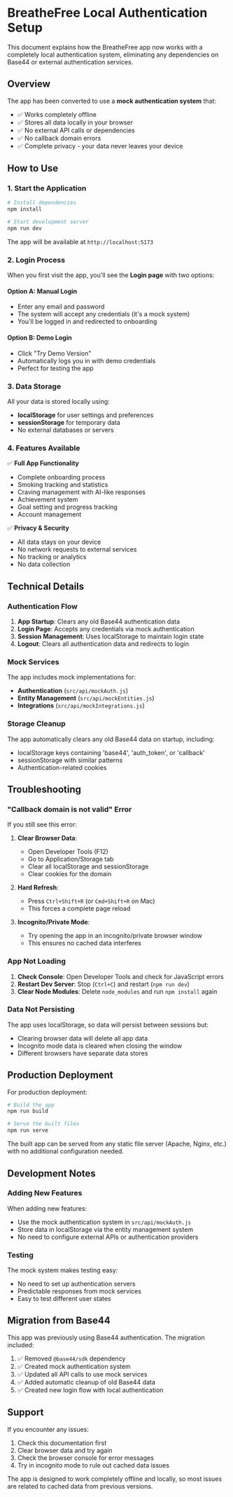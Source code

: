 # BreatheFree Local Authentication Setup

This document explains how the BreatheFree app now works with a completely local authentication system, eliminating any dependencies on Base44 or external authentication services.

## Overview

The app has been converted to use a **mock authentication system** that:
- ✅ Works completely offline
- ✅ Stores all data locally in your browser
- ✅ No external API calls or dependencies
- ✅ No callback domain errors
- ✅ Complete privacy - your data never leaves your device

## How to Use

### 1. Start the Application

```bash
# Install dependencies
npm install

# Start development server
npm run dev
```

The app will be available at `http://localhost:5173`

### 2. Login Process

When you first visit the app, you'll see the **Login page** with two options:

#### Option A: Manual Login
- Enter any email and password
- The system will accept any credentials (it's a mock system)
- You'll be logged in and redirected to onboarding

#### Option B: Demo Login
- Click "Try Demo Version" 
- Automatically logs you in with demo credentials
- Perfect for testing the app

### 3. Data Storage

All your data is stored locally using:
- **localStorage** for user settings and preferences
- **sessionStorage** for temporary data
- No external databases or servers

### 4. Features Available

✅ **Full App Functionality**
- Complete onboarding process
- Smoking tracking and statistics
- Craving management with AI-like responses
- Achievement system
- Goal setting and progress tracking
- Account management

✅ **Privacy & Security**
- All data stays on your device
- No network requests to external services
- No tracking or analytics
- No data collection

## Technical Details

### Authentication Flow

1. **App Startup**: Clears any old Base44 authentication data
2. **Login Page**: Accepts any credentials via mock authentication
3. **Session Management**: Uses localStorage to maintain login state
4. **Logout**: Clears all authentication data and redirects to login

### Mock Services

The app includes mock implementations for:

- **Authentication** (`src/api/mockAuth.js`)
- **Entity Management** (`src/api/mockEntities.js`) 
- **Integrations** (`src/api/mockIntegrations.js`)

### Storage Cleanup

The app automatically clears any old Base44 data on startup, including:
- localStorage keys containing 'base44', 'auth_token', or 'callback'
- sessionStorage with similar patterns
- Authentication-related cookies

## Troubleshooting

### "Callback domain is not valid" Error

If you still see this error:

1. **Clear Browser Data**: 
   - Open Developer Tools (F12)
   - Go to Application/Storage tab
   - Clear all localStorage and sessionStorage
   - Clear cookies for the domain

2. **Hard Refresh**: 
   - Press `Ctrl+Shift+R` (or `Cmd+Shift+R` on Mac)
   - This forces a complete page reload

3. **Incognito/Private Mode**:
   - Try opening the app in an incognito/private browser window
   - This ensures no cached data interferes

### App Not Loading

1. **Check Console**: Open Developer Tools and check for JavaScript errors
2. **Restart Dev Server**: Stop (`Ctrl+C`) and restart (`npm run dev`)
3. **Clear Node Modules**: Delete `node_modules` and run `npm install` again

### Data Not Persisting

The app uses localStorage, so data will persist between sessions but:
- Clearing browser data will delete all app data
- Incognito mode data is cleared when closing the window
- Different browsers have separate data stores

## Production Deployment

For production deployment:

```bash
# Build the app
npm run build

# Serve the built files
npm run serve
```

The built app can be served from any static file server (Apache, Nginx, etc.) with no additional configuration needed.

## Development Notes

### Adding New Features

When adding new features:
- Use the mock authentication system in `src/api/mockAuth.js`
- Store data in localStorage via the entity management system
- No need to configure external APIs or authentication providers

### Testing

The mock system makes testing easy:
- No need to set up authentication servers
- Predictable responses from mock services
- Easy to test different user states

## Migration from Base44

This app was previously using Base44 authentication. The migration included:

1. ✅ Removed `@base44/sdk` dependency
2. ✅ Created mock authentication system
3. ✅ Updated all API calls to use mock services
4. ✅ Added automatic cleanup of old Base44 data
5. ✅ Created new login flow with local authentication

## Support

If you encounter any issues:

1. Check this documentation first
2. Clear browser data and try again
3. Check the browser console for error messages
4. Try in incognito mode to rule out cached data issues

The app is designed to work completely offline and locally, so most issues are related to cached data from previous versions.